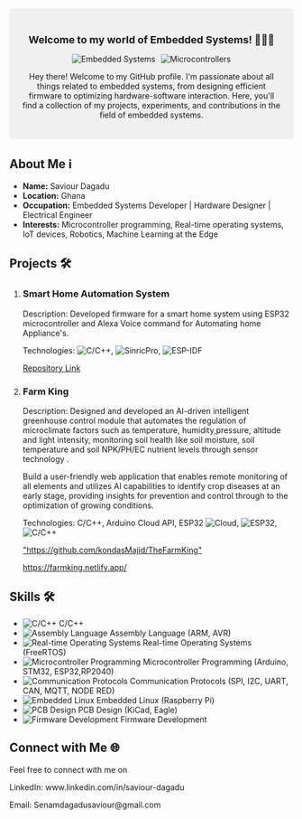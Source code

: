 <div style="background-color: #f0f0f0; padding: 20px; border-radius: 5px; margin-bottom: 20px;">
    <h2 style="text-align: center; font-size: 18px;">Welcome to my world of Embedded Systems! 👨‍💻🚀</h2>
    <div style="display: flex; justify-content: center;">
        <div style="margin-right: 10px;">
            <img src="https://img.shields.io/badge/Embedded-Systems-orange" alt="Embedded Systems">
        </div>
        <div>
            <img src="https://img.shields.io/badge/Microcontrollers-Expert-brightgreen" alt="Microcontrollers">
        </div>
    </div>
    <p style="text-align: center;">Hey there! Welcome to my GitHub profile. I'm passionate about all things related to embedded systems, from designing efficient firmware to optimizing hardware-software interaction. Here, you'll find a collection of my projects, experiments, and contributions in the field of embedded systems.</p>
</div>

<h2>About Me ℹ️</h2>
<ul>
    <li><strong>Name:</strong> Saviour Dagadu</li>
    <li><strong>Location:</strong> Ghana</li>
    <li><strong>Occupation:</strong> Embedded Systems Developer | Hardware Designer | Electrical Engineer</li>
    <li><strong>Interests:</strong> Microcontroller programming, Real-time operating systems, IoT devices, Robotics, Machine Learning at the Edge</li>
</ul>

<h2>Projects 🛠️</h2>
<ol>
    <li>
        <h3>Smart Home Automation System</h3>
        <p>Description: Developed firmware for a smart home system using ESP32 microcontroller and Alexa Voice command for Automating home Appliance's.</p>
        <p>Technologies: <img src="https://img.shields.io/badge/C/C++-intermediate-blue" alt="C/C++">, <img src="https://img.shields.io/badge/SinricPro-intermediate-blue" alt="SinricPro">, <img src="https://img.shields.io/badge/ESP--IDF-intermediate-blue" alt="ESP-IDF">
        <p><a href="#">Repository Link</a></p>
    </li>
    <li>
        <h3>Farm King</h3>
        <p>Description: Designed and developed an AI-driven intelligent greenhouse control module that automates the regulation of microclimate factors such as temperature, humidity,pressure, altitude and light intensity, monitoring soil health like soil moisture, soil temperature and soil NPK/PH/EC nutrient levels through sensor technology .</p>
        <p>Build a user-friendly web application that enables remote monitoring of all elements and utilizes AI capabilities to identify crop diseases at an early stage, providing insights for prevention and control through to the optimization of growing conditions.</p>
        <p>Technologies: C/C++, Arduino Cloud API, ESP32 <img src="https://img.shields.io/badge/ArduinoCloud-Advance-green" alt="Cloud">,
            <img src="https://img.shields.io/badge/ESP32-Advanced-green" alt="ESP32">, <img src="https://img.shields.io/badge/C/C++-Intermediate-green" alt="C/C++"></p>
        <p><a href="#">"https://github.com/kondasMajid/TheFarmKing"</a></p>
         <p><a href="#">https://farmking.netlify.app/</a></p>
    </li>
</ol>

<h2>Skills 🛠️</h2>
<ul>
    <li><img src="https://img.shields.io/badge/C%2FC++-Expert-blue" alt="C/C++"> C/C++</li>
    <li><img src="https://img.shields.io/badge/Assembly%20Language-intermediate-yellow" alt="Assembly Language"> Assembly Language (ARM, AVR)</li>
    <li><img src="https://img.shields.io/badge/Real--time%20Operating%20Systems-intermediate-yellow" alt="Real-time Operating Systems"> Real-time Operating Systems (FreeRTOS)</li>
    <li><img src="https://img.shields.io/badge/Microcontroller%20Programming-Expert-green" alt="Microcontroller Programming"> Microcontroller Programming (Arduino, STM32, ESP32,RP2040)</li>
    <li><img src="https://img.shields.io/badge/Communication%20Protocols-intermediate-yellow" alt="Communication Protocols"> Communication Protocols (SPI, I2C, UART, CAN, MQTT, NODE RED)</li>
    <li><img src="https://img.shields.io/badge/Embedded%20Linux-Intermediate-orange" alt="Embedded Linux"> Embedded Linux (Raspberry Pi)</li>
    <li><img src="https://img.shields.io/badge/PCB%20Design-Intermediate-orange" alt="PCB Design"> PCB Design (KiCad, Eagle)</li>
    <li><img src="https://img.shields.io/badge/Firmware%20Development-intermediate-yellow" alt="Firmware Development"> Firmware Development</li>
</ul>

<h2>Connect with Me 🌐</h2>
<p>Feel free to connect with me on </p>
<p>LinkedIn: www.linkedin.com/in/saviour-dagadu</p> 
<p>Email: Senamdagadusaviour@gmail.com</p>
<ul>
